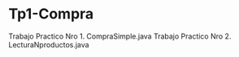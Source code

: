 # Tp1-Compra
Trabajo Practico Nro 1. CompraSimple.java
Trabajo Practico Nro 2. LecturaNproductos.java
